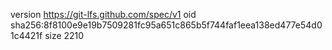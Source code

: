 version https://git-lfs.github.com/spec/v1
oid sha256:8f8100e9e19b7509281fc95a651c865b5f744faf1eea138ed477e54d01c4421f
size 2210
